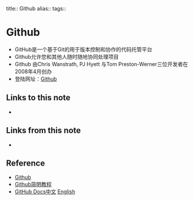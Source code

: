 title:: Github
alias:: 
tags:: 

# Github

- GitHub是一个基于Git的用于版本控制和协作的代码托管平台
- Github允许您和其他人随时随地协同处理项目
- Github 由Chris Wanstrath, PJ Hyett 与Tom Preston-Werner三位开发者在2008年4月创办
- 登陆网址：[Github](https://github.com/)


## Links to this note

- 

## Links from this note

- 

## Reference

- [Github](https://github.com/)
- [Github简明教程](http://www.runoob.com/w3cnote/git-guide.html)
- [GitHub Docs中文](https://docs.github.com/cn) [English](https://docs.github.com/en/get-started/quickstart/git-cheatsheet)
